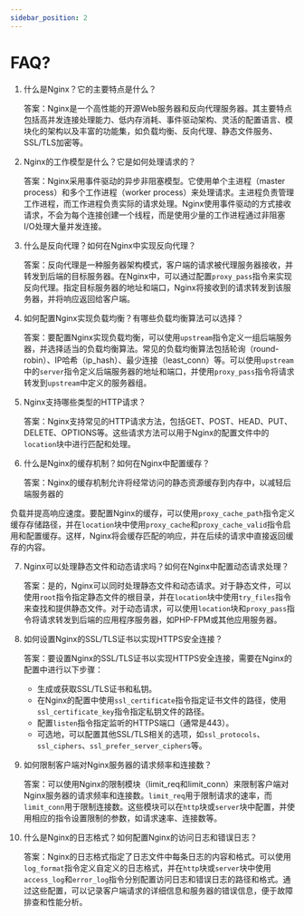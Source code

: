 ```yaml
---
sidebar_position: 2
---
```

# FAQ?

1. 什么是Nginx？它的主要特点是什么？

   答案：Nginx是一个高性能的开源Web服务器和反向代理服务器。其主要特点包括高并发连接处理能力、低内存消耗、事件驱动架构、灵活的配置语言、模块化的架构以及丰富的功能集，如负载均衡、反向代理、静态文件服务、SSL/TLS加密等。

2. Nginx的工作模型是什么？它是如何处理请求的？

   答案：Nginx采用事件驱动的异步非阻塞模型。它使用单个主进程（master process）和多个工作进程（worker process）来处理请求。主进程负责管理工作进程，而工作进程负责实际的请求处理。Nginx使用事件驱动的方式接收请求，不会为每个连接创建一个线程，而是使用少量的工作进程通过非阻塞I/O处理大量并发连接。

3. 什么是反向代理？如何在Nginx中实现反向代理？

   答案：反向代理是一种服务器架构模式，客户端的请求被代理服务器接收，并转发到后端的目标服务器。在Nginx中，可以通过配置`proxy_pass`指令来实现反向代理。指定目标服务器的地址和端口，Nginx将接收到的请求转发到该服务器，并将响应返回给客户端。

4. 如何配置Nginx实现负载均衡？有哪些负载均衡算法可以选择？

   答案：要配置Nginx实现负载均衡，可以使用`upstream`指令定义一组后端服务器，并选择适当的负载均衡算法。常见的负载均衡算法包括轮询（round-robin）、IP哈希（ip_hash）、最少连接（least_conn）等。可以使用`upstream`中的`server`指令定义后端服务器的地址和端口，并使用`proxy_pass`指令将请求转发到`upstream`中定义的服务器组。

5. Nginx支持哪些类型的HTTP请求？

   答案：Nginx支持常见的HTTP请求方法，包括GET、POST、HEAD、PUT、DELETE、OPTIONS等。这些请求方法可以用于Nginx的配置文件中的`location`块中进行匹配和处理。

6. 什么是Nginx的缓存机制？如何在Nginx中配置缓存？

   答案：Nginx的缓存机制允许将经常访问的静态资源缓存到内存中，以减轻后端服务器的

负载并提高响应速度。要配置Nginx的缓存，可以使用`proxy_cache_path`指令定义缓存存储路径，并在`location`块中使用`proxy_cache`和`proxy_cache_valid`指令启用和配置缓存。这样，Nginx将会缓存匹配的响应，并在后续的请求中直接返回缓存的内容。

7. Nginx可以处理静态文件和动态请求吗？如何在Nginx中配置动态请求处理？

   答案：是的，Nginx可以同时处理静态文件和动态请求。对于静态文件，可以使用`root`指令指定静态文件的根目录，并在`location`块中使用`try_files`指令来查找和提供静态文件。对于动态请求，可以使用`location`块和`proxy_pass`指令将请求转发到后端的应用程序服务器，如PHP-FPM或其他应用服务器。

8. 如何设置Nginx的SSL/TLS证书以实现HTTPS安全连接？

   答案：要设置Nginx的SSL/TLS证书以实现HTTPS安全连接，需要在Nginx的配置中进行以下步骤：
   - 生成或获取SSL/TLS证书和私钥。
   - 在Nginx的配置中使用`ssl_certificate`指令指定证书文件的路径，使用`ssl_certificate_key`指令指定私钥文件的路径。
   - 配置`listen`指令指定监听的HTTPS端口（通常是443）。
   - 可选地，可以配置其他SSL/TLS相关的选项，如`ssl_protocols`、`ssl_ciphers`、`ssl_prefer_server_ciphers`等。

9. 如何限制客户端对Nginx服务器的请求频率和连接数？

   答案：可以使用Nginx的限制模块（limit_req和limit_conn）来限制客户端对Nginx服务器的请求频率和连接数。`limit_req`用于限制请求的速率，而`limit_conn`用于限制连接数。这些模块可以在`http`块或`server`块中配置，并使用相应的指令设置限制的参数，如请求速率、连接数等。

10. 什么是Nginx的日志格式？如何配置Nginx的访问日志和错误日志？

    答案：Nginx的日志格式指定了日志文件中每条日志的内容和格式。可以使用`log_format`指令定义自定义的日志格式，并在`http`块或`server`块中使用`access_log`和`error_log`指令分别配置访问日志和错误日志的路径和格式。通过这些配置，可以记录客户端请求的详细信息和服务器的错误信息，便于故障排查和性能分析。
